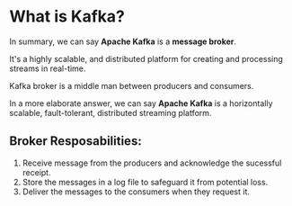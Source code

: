# What is Kafka?

In summary, we can say **Apache Kafka** is a **message broker**.

It's a highly scalable, and distributed platform for creating and processing streams in real-time.

Kafka broker is a middle man between producers and consumers.

In a more elaborate answer, we can say **Apache Kafka** is a horizontally scalable, fault-tolerant, distributed streaming platform.

## Broker Resposabilities:

1. Receive message from the producers and acknowledge the sucessful receipt.
2. Store the messages in a log file to safeguard it from potential loss.
3. Deliver the messages to the consumers when they request it.

